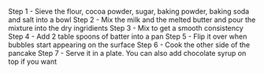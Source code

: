  Step 1 - Sieve the flour, cocoa powder, sugar, baking powder, baking soda and salt into a bowl
 Step 2 - Mix the milk and the melted butter and pour the mixture into the dry ingridients
 Step 3 - Mix to get a smooth consistency
 Step 4 - Add 2 table spoons of batter into a pan
 Step 5 - Flip it over when bubbles start appearing on the surface
 Step 6 - Cook the other side of the pancake
 Step 7 - Serve it in a plate. You can also add chocolate syrup on top if you want